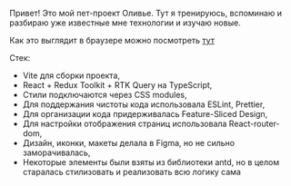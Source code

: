 Привет! Это мой пет-проект Оливье. Тут я тренируюсь, вспоминаю и разбираю уже известные мне технологии и изучаю новые.

Как это выглядит в браузере можно посмотреть [тут](https://olivier-navy.vercel.app/)

Стек:

- Vite для сборки проекта,
- React + Redux Toolkit + RTK Query на TypeScript,
- Стили подключаются через CSS modules,
- Для поддержания чистоты кода использовала ESLint, Prettier,
- Для организации кода придерживалась Feature-Sliced Design,
- Для настройки отображения страниц использовала React-router-dom,
- Дизайн, иконки, макеты делала в Figma, но не сильно заморачивалась,
- Некоторые элементы были взяты из библиотеки antd, но в целом старалась стилизовать и реализовать всю логику сама
